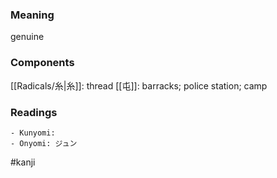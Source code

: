 ### Meaning

genuine

### Components

[[Radicals/糸|糸]]: thread [[屯]]: barracks; police station; camp

### Readings

```
- Kunyomi: 
- Onyomi: ジュン
```

#kanji